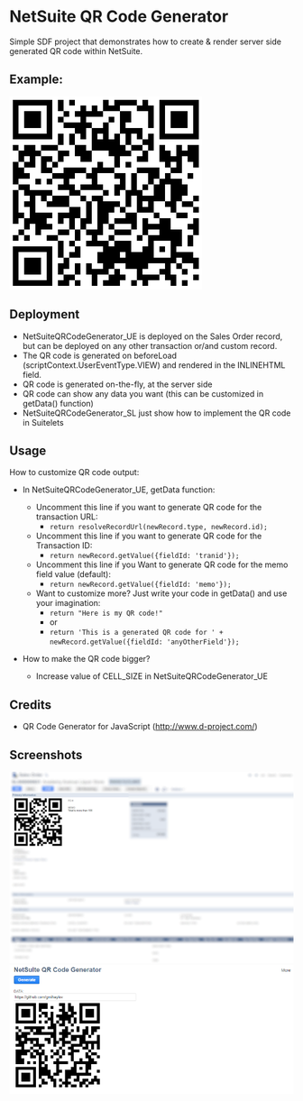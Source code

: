 # NetSuite QR Code Generator
Simple SDF project that demonstrates how to create & render server side generated QR code within NetSuite.

## Example:
![App Screenshot](screenshots/netsuite_qr_code.png)

## Deployment
- NetSuiteQRCodeGenerator_UE is deployed on the Sales Order record, but can be deployed on any other transaction or/and custom record.
- The QR code is generated on beforeLoad (scriptContext.UserEventType.VIEW) and rendered in the INLINEHTML field.
- QR code is generated on-the-fly, at the server side
- QR code can show any data you want (this can be customized in getData() function)
- NetSuiteQRCodeGenerator_SL just show how to implement the QR code in Suitelets

## Usage
How to customize QR code output:
- In NetSuiteQRCodeGenerator_UE, getData function:

  - Uncomment this line if you want to generate QR code for the transaction URL:
    - ``return resolveRecordUrl(newRecord.type, newRecord.id);``
  - Uncomment this line if you want to generate QR code for the Transaction ID:
    - ``return newRecord.getValue({fieldId: 'tranid'});``
  - Uncomment this line if you Want to generate QR code for the memo field value (default):
    - ``return newRecord.getValue({fieldId: 'memo'});``
  - Want to customize more? Just write your code in getData() and use your imagination:
    - ``return "Here is my QR code!"``
    - or
    - ``return 'This is a generated QR code for ' + newRecord.getValue({fieldId: 'anyOtherField'});``
- How to make the QR code bigger?
  - Increase value of CELL_SIZE in NetSuiteQRCodeGenerator_UE

## Credits
- QR Code Generator for JavaScript (http://www.d-project.com/)

## Screenshots
![App Screenshot](screenshots/screenshot2.png)
![App Screenshot](screenshots/screenshot1.png)
